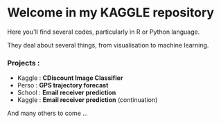 # Welcome in my KAGGLE repository 

Here you'll find several codes, particularly in R or Python language.

They deal about several things, from visualisation to machine learning.

### Projects :

* Kaggle : **CDiscount Image Classifier**
* Perso : **GPS trajectory forecast**
* School : **Email receiver prediction**
* Kaggle : **Email receiver prediction** (continuation)

And many others to come ...

